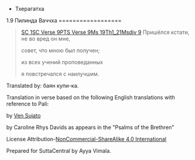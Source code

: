 









* Тхерагатха


1\.9 Пилинда Ваччха
\=\=\=\=\=\=\=\=\=\=\=\=\=\=\=\=\=\=




> [SC 1](\#sc1)[SC Verse 9](\#vns9)[PTS Verse 9](\#vnp9)[Ms 19Th1\_21](\#ms19Th1_21)[Msdiv 9](\#msdiv9) Пришёлся кстати, не во вред он мне,  
> 
> совет, что мною был получен;  
> 
> из всех учений проповеданных  
> 
> я повстречался с наилучшим\.



Translated by: баян купи\-ка\.


Translation in verse based on the following English translations with reference to Pali:


by [Ven Sujato](/en/thag1\.9)  

by Caroline Rhys Davids as appears in the "Psalms of the Brethren"  

License Attribution\-[NonCommercial\-ShareAlike 4\.0 International](https://creativecommons\.org/licenses/by\-nc\-sa/4\.0/)


Prepared for SuttaCentral by Ayya Vimala\.






